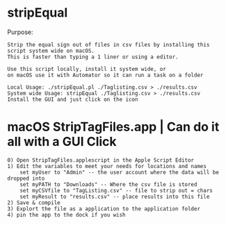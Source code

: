 # stripEqual


Purpose: 

	Strip the equal sign out of files in csv files by installing this script system wide on macOS.
	This is faster than typing a 1 liner or using a editor.

	Use this script locally, install it system wide, or 
    on macOS use it with Automator so it can run a task on a folder

	Local Usage: ./stripEqual.pl ./Taglisting.csv > ./results.csv
 	System wide Usage: stripEqual ./Taglisting.csv > ./results.csv
	Install the GUI and just click on the icon


macOS StripTagFiles.app | Can do it all with a GUI Click
=====
	0) Open StripTagFiles.applescript in the Apple Script Editor
	1) Edit the variables to meet your needs for locations and names
    	set myUser to "Admin" -- the user account where the data will be dropped into
    	set myPATH to "Downloads" -- Where the csv file is stored
    	set myCSVfile to "TagListing.csv" -- file to strip out = chars
    	set myResult to "results.csv" -- place results into this file
    2) Save & compile
	3) Explort the file as a application to the application folder 
	4) pin the app to the dock if you wish
    